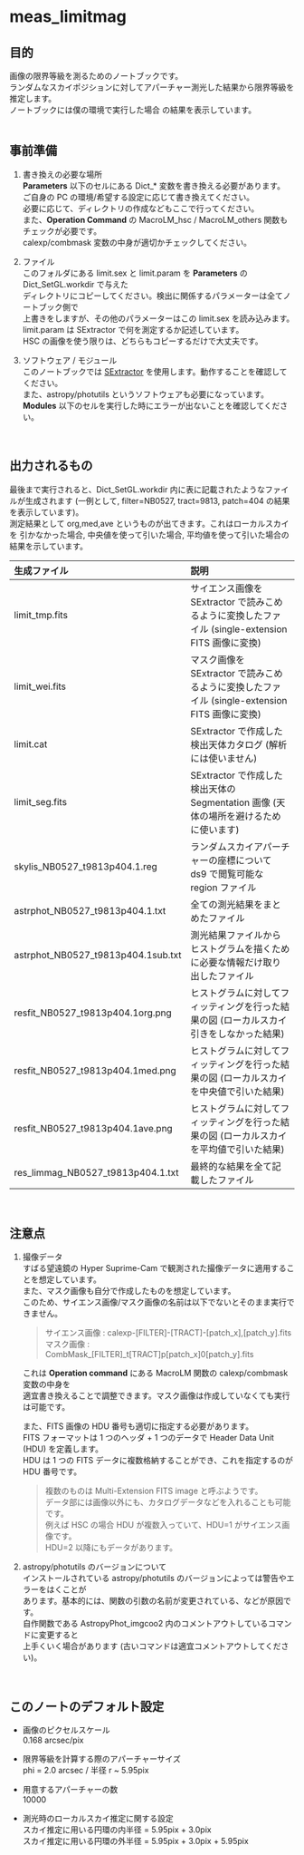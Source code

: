 # meas_limitmag

## 目的

画像の限界等級を測るためのノートブックです。  
ランダムなスカイポジションに対してアパーチャー測光した結果から限界等級を推定します。  
ノートブックには僕の環境で実行した場合 の結果を表示しています。  
<br>


## 事前準備
1. 書き換えの必要な場所  
    **Parameters** 以下のセルにある Dict_* 変数を書き換える必要があります。  
    ご自身の PC の環境/希望する設定に応じて書き換えてください。  
    必要に応じて、ディレクトリの作成などもここで行ってください。  
    また、**Operation Command** の MacroLM_hsc / MacroLM_others 関数もチェックが必要です。  
    calexp/combmask 変数の中身が適切かチェックしてください。  

2. ファイル  
    このフォルダにある limit.sex と limit.param を **Parameters** の Dict_SetGL.workdir で与えた  
    ディレクトリにコピーしてください。検出に関係するパラメーターは全てノートブック側で  
    上書きをしますが、その他のパラメーターはこの limit.sex を読み込みます。  
    limit.param は SExtractor で何を測定するか記述しています。  
    HSC の画像を使う限りは、どちらもコピーするだけで大丈夫です。  

3. ソフトウェア / モジュール  
    このノートブックでは [SExtractor](https://github.com/astromatic/sextractor) を使用します。動作することを確認してください。  
    また、astropy/photutils というソフトウェアも必要になっています。  
    **Modules** 以下のセルを実行した時にエラーが出ないことを確認してください。
    
<br>


## 出力されるもの
最後まで実行されると、Dict_SetGL.workdir 内に表に記載されたようなファイルが生成されます (一例として, filter=NB0527, tract=9813, patch=404 の結果を表示しています)。  
測定結果として org,med,ave というものが出てきます。これはローカルスカイを 引かなかった場合, 中央値を使って引いた場合, 平均値を使って引いた場合の結果を示しています。  


|生成ファイル|説明|
|:--|:--|
|limit_tmp.fits|サイエンス画像を SExtractor で読みこめるように変換したファイル (single-extension FITS 画像に変換)|
|limit_wei.fits|マスク画像を SExtractor で読みこめるように変換したファイル (single-extension FITS 画像に変換)|
|limit.cat|SExtractor で作成した検出天体カタログ (解析には使いません)|
|limit_seg.fits|SExtractor で作成した検出天体の Segmentation 画像 (天体の場所を避けるために使います)|
|skylis_NB0527_t9813p404.1.reg|ランダムスカイアパーチャーの座標について ds9 で閲覧可能な region ファイル|
|astrphot_NB0527_t9813p404.1.txt|全ての測光結果をまとめたファイル|
|astrphot_NB0527_t9813p404.1sub.txt|測光結果ファイルからヒストグラムを描くために必要な情報だけ取り出したファイル|
|resfit_NB0527_t9813p404.1org.png|ヒストグラムに対してフィッティングを行った結果の図 (ローカルスカイ引きをしなかった結果)|
|resfit_NB0527_t9813p404.1med.png|ヒストグラムに対してフィッティングを行った結果の図 (ローカルスカイを中央値で引いた結果)|
|resfit_NB0527_t9813p404.1ave.png|ヒストグラムに対してフィッティングを行った結果の図 (ローカルスカイを平均値で引いた結果)|
|res_limmag_NB0527_t9813p404.1.txt|最終的な結果を全て記載したファイル|

<br>


## 注意点
1. 撮像データ  
    すばる望遠鏡の Hyper Suprime-Cam で観測された撮像データに適用することを想定しています。  
    また、マスク画像も自分で作成したものを想定しています。  
    このため、サイエンス画像/マスク画像の名前は以下でないとそのまま実行できません。
    > サイエンス画像 : calexp-[FILTER]-[TRACT]-[patch_x],[patch_y].fits  
    > マスク画像 : CombMask_[FILTER]\_t[TRACT]p[patch_x]0[patch_y].fits

    これは **Operation command** にある MacroLM 関数の calexp/combmask 変数の中身を  
    適宜書き換えることで調整できます。マスク画像は作成していなくても実行は可能です。
    
    また、FITS 画像の HDU 番号も適切に指定する必要があります。  
    FITS フォーマットは 1 つのヘッダ + 1 つのデータで Header Data Unit (HDU) を定義します。  
    HDU は 1 つの FITS データに複数格納することができ、これを指定するのが HDU 番号です。  
    > 複数のものは Multi-Extension FITS image と呼ぶようです。  
    > データ部には画像以外にも、カタログデータなどを入れることも可能です。  
    > 例えば HSC の場合 HDU が複数入っていて、HDU=1 がサイエンス画像です。  
    > HDU=2 以降にもデータがあります。
    
2. astropy/photutils のバージョンについて  
    インストールされている astropy/photutils のバージョンによっては警告やエラーをはくことが  
    あります。基本的には、関数の引数の名前が変更されている、などが原因です。  
    自作関数である AstropyPhot_imgcoo2 内のコメントアウトしているコマンドに変更すると  
    上手くいく場合があります (古いコマンドは適宜コメントアウトしてください)。
<br>


## このノートのデフォルト設定

- 画像のピクセルスケール  
    0.168 arcsec/pix  

- 限界等級を計算する際のアパーチャーサイズ  
    phi = 2.0 arcsec / 半径 r ~ 5.95pix  

- 用意するアパーチャーの数  
    10000

- 測光時のローカルスカイ推定に関する設定  
    スカイ推定に用いる円環の内半径  =  5.95pix + 3.0pix  
    スカイ推定に用いる円環の外半径  =  5.95pix + 3.0pix + 5.95pix
